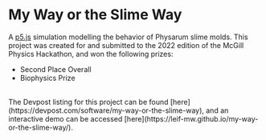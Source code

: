 # My Way or the Slime Way
A [p5.js](https://p5js.org/) simulation modelling the behavior of Physarum slime molds. This project was created for and submitted to the 2022 edition of the McGill Physics Hackathon, and won the following prizes:
- Second Place Overall 
- Biophysics Prize
<br>
The Devpost listing for this project can be found [here](https://devpost.com/software/my-way-or-the-slime-way), and an interactive demo can be accessed [here](https://leif-mw.github.io/my-way-or-the-slime-way/).
